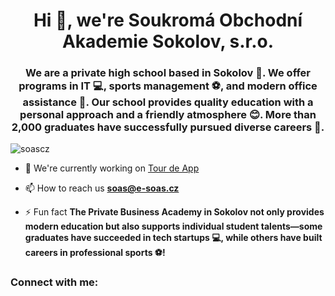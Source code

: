 <h1 align="center">Hi 👋, we're Soukromá Obchodní Akademie Sokolov, s.r.o.</h1>
<h3 align="center">We are a private high school based in Sokolov 🏫. We offer programs in IT 💻, sports management ⚽, and modern office assistance 📝. Our school provides quality education with a personal approach and a friendly atmosphere 😊. More than 2,000 graduates have successfully pursued diverse careers 🌟.</h3>

<p align="left"> <img src="https://komarev.com/ghpvc/?username=soascz&label=Profile%20views&color=0e75b6&style=flat" alt="soascz" /> </p>

- 🔭 We're currently working on [Tour de App](https://tourde.app/)

- 📫 How to reach us **soas@e-soas.cz**

- ⚡ Fun fact **The Private Business Academy in Sokolov not only provides modern education but also supports individual student talents—some graduates have succeeded in tech startups 💻, while others have built careers in professional sports ⚽!**

<h3 align="left">Connect with me:</h3>
<p align="left">
</p>